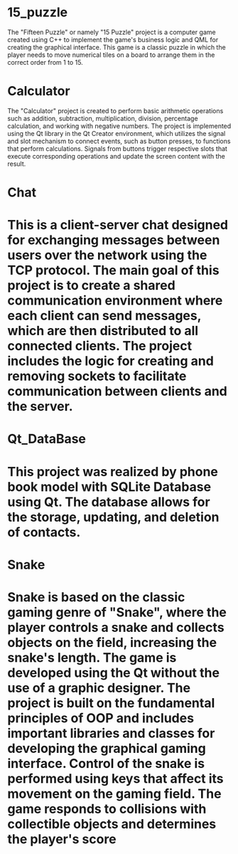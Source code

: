 <h1>15_puzzle</h1>
The "Fifteen Puzzle" or namely "15 Puzzle" project is a computer game created using C++ to implement the game's business logic and QML for creating the graphical interface. This game is a classic puzzle in which the player needs to move numerical tiles on a board to arrange them in the correct order from 1 to 15.

<h1>Calculator</h1>
The "Calculator" project is created to perform basic arithmetic operations such as addition, subtraction, multiplication, division, percentage calculation, and working with negative numbers. The project is implemented using the Qt library in the Qt Creator environment, which utilizes the signal and slot mechanism to connect events, such as button presses, to functions that perform calculations. Signals from buttons trigger respective slots that execute corresponding operations and update the screen content with the result.

<h1>Chat<h1>
This is a client-server chat designed for exchanging messages between users over the network using the TCP protocol. The main goal of this project is to create a shared communication environment where each client can send messages, which are then distributed to all connected clients. The project includes the logic for creating and removing sockets to facilitate communication between clients and the server.

<h1>Qt_DataBase<h1>
This project was realized by phone book model with SQLite Database using Qt. The database allows for the storage, updating, and deletion of contacts.

<h1>Snake<h1>
Snake is based on the classic gaming genre of "Snake", where the player controls a snake and collects objects on the field, increasing the snake's length. The game is developed using the Qt without the use of a graphic designer. The project is built on the fundamental principles of OOP and includes important libraries and classes for developing the graphical gaming interface.
Control of the snake is performed using keys that affect its movement on the gaming field. The game responds to collisions with collectible objects and determines the player's score 

